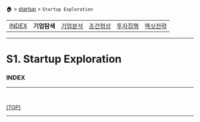 🏠 > [startup](../) > `Startup Exploration`

<table>
  <tr>
    <td><a href="../">INDEX </a></td>
    <td><b href="../S1_Exploration/" >기업탐색</b></td>
    <td><a href="../S2_Analysis/" >기업분석</a></td>
    <td><a href="../S3_Negotiation/" >조건협상</a></td>
    <td><a href="../S4_Execution/" >투자집행</a></td>
    <td><a href="../S5_Exit/)" >엑싯전략</a></td>
  </tr>
</table>

---
# S1. Startup Exploration

### INDEX

---

<br/>

[[TOP]](#index)

---